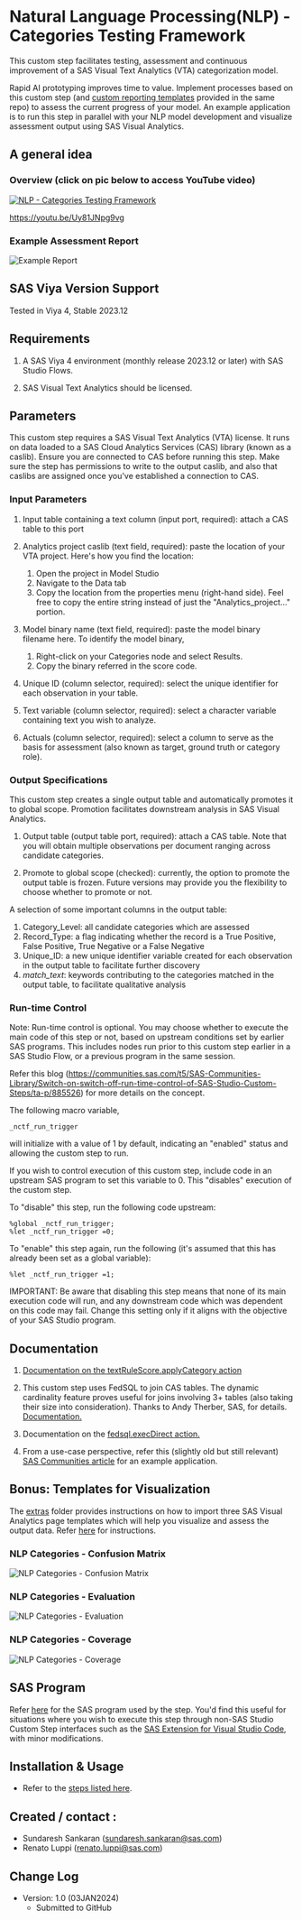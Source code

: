 # Natural Language Processing(NLP) - Categories Testing Framework

This custom step facilitates testing, assessment and continuous improvement of a SAS Visual Text Analytics (VTA) categorization model. 

Rapid AI prototyping improves time to value.  Implement processes based on this custom step (and [custom reporting templates](./extras/Import%20Report%20Templates.md) provided in the same repo) to assess the current progress of your model.  An example application is to run this step in parallel with your NLP model development and visualize assessment output using SAS Visual Analytics.

## A general idea 

### Overview (click on pic below to access YouTube video)

[![NLP - Categories Testing Framework](./img/NLP%20-%20Categories%20Testing%20Framework.png)](https://youtu.be/Uy81JNpg9vg)

https://youtu.be/Uy81JNpg9vg

### Example Assessment Report
![Example Report](./img/Example%20assessment%20Report.png)

## SAS Viya Version Support
Tested in Viya 4, Stable 2023.12

## Requirements

1. A SAS Viya 4 environment (monthly release 2023.12 or later) with SAS Studio Flows.

2. SAS Visual Text Analytics should be licensed.

## Parameters

This custom step requires a SAS Visual Text Analytics (VTA) license. It runs on data loaded to a SAS Cloud Analytics Services (CAS) library (known as a caslib). Ensure you are connected to CAS before running this step. Make sure the step has permissions to write to the output caslib, and also that caslibs are assigned once you've established a connection to CAS.

### Input Parameters

1. Input table containing a text column (input port, required): attach a CAS table to this port

2. Analytics project caslib (text field, required):  paste the location of your VTA project.  Here's how you find the location:
   1.   Open the project in Model Studio 
   2.  Navigate to the Data tab
   3. Copy the location from the properties menu (right-hand side).  Feel free to copy the entire string instead of just the \"Analytics_project...\" portion.

3. Model binary name (text field, required): paste the model binary filename here.  To identify the model binary, 
   1. Right-click on your Categories node and select Results.
   2. Copy the binary referred in the score code.

4. Unique ID (column selector, required): select the unique identifier for each observation in your table.

5. Text variable (column selector, required): select a character variable containing text you wish to analyze.

6. Actuals (column selector, required): select a column to serve as the basis for assessment (also known as  target, ground truth or category role).

### Output Specifications

This custom step creates a single output table and automatically promotes it to global scope. Promotion facilitates downstream analysis in SAS Visual Analytics. 

1.  Output table (output table port, required): attach a CAS table.  Note that you will obtain multiple observations per document ranging across candidate categories. 

2.  Promote to global scope (checked):  currently, the option to promote the output table is frozen.  Future versions may provide you the flexibility to choose whether to promote or not.

A selection of some important columns in the output table:

1. Category_Level: all candidate categories which are assessed
2. Record_Type: a flag indicating whether the record is a True Positive, False Positive, True Negative or a False Negative
3. Unique_ID: a new unique identifier variable  created for each observation in the output table to facilitate further discovery
4.  _match_text_: keywords contributing to the categories matched in the output table, to facilitate qualitative analysis

### Run-time Control

Note: Run-time control is optional.  You may choose whether to execute the main code of this step or not, based on upstream conditions set by earlier SAS programs.  This includes nodes run prior to this custom step earlier in a SAS Studio Flow, or a previous program in the same session.

Refer this blog (https://communities.sas.com/t5/SAS-Communities-Library/Switch-on-switch-off-run-time-control-of-SAS-Studio-Custom-Steps/ta-p/885526) for more details on the concept.

The following macro variable,

```sas
_nctf_run_trigger
```

will initialize with a value of 1 by default, indicating an \"enabled\" status and allowing the custom step to run.

If you wish to control execution of this custom step, include code in an upstream SAS program to set this variable to 0.  This \"disables\" execution of the custom step.

To \"disable\" this step, run the following code upstream:

```sas
%global _nctf_run_trigger;
%let _nctf_run_trigger =0;
```

To \"enable\" this step again, run the following (it's assumed that this has already been set as a global variable):

```sas
%let _nctf_run_trigger =1;
```

IMPORTANT: Be aware that disabling this step means that none of its main execution code will run, and any  downstream code which was dependent on this code may fail.  Change this setting only if it aligns with the objective of your SAS Studio program.

## Documentation
1.  [Documentation on the textRuleScore.applyCategory action](https://go.documentation.sas.com/doc/en/pgmsascdc/default/casvtapg/cas-textrulescore-applycategory.htm)

2. This custom step uses FedSQL to join CAS tables.  The dynamic cardinality feature proves useful for joins involving 3+ tables (also taking their size into consideration).  Thanks to Andy Therber, SAS, for details.  [Documentation.](https://go.documentation.sas.com/doc/en/pgmsascdc/default/casfedsql/p0lrihvbn5xnfdn1a86poyhemp9f.htm)

3. Documentation on the [fedsql.execDirect action.](https://go.documentation.sas.com/doc/en/pgmsascdc/default/caspg/cas-fedsql-execdirect.htm)

4. From a use-case perspective, refer this (slightly old but still relevant) [SAS Communities article](https://communities.sas.com/t5/SAS-Communities-Library/Priming-the-pump-for-better-risk-assessment/ta-p/565370) for an example application. 

## Bonus: Templates for Visualization

The [extras](./extras/) folder provides instructions on how to import three SAS Visual Analytics page templates which will help you visualize and assess the output data.  Refer [here](/extras/Import%20Report%20Templates.md) for instructions.

### NLP Categories - Confusion Matrix

![NLP Categories - Confusion Matrix](./img/NLP%20Categories%20-%20Confusion%20Matrix.png)

### NLP Categories - Evaluation

![NLP Categories - Evaluation](./img/NLP%20Categories%20-%20Evaluation.png)

### NLP Categories - Coverage

![NLP Categories - Coverage](./img/NLP%20Categories%20-%20Coverage.png)

## SAS Program

Refer [here](./extras/NLP%20-%20Categories%20Testing%20Framework.sas) for the SAS program used by the step.  You'd find this useful for situations where you wish to execute this step through non-SAS Studio Custom Step interfaces such as the [SAS Extension for Visual Studio Code](https://github.com/sassoftware/vscode-sas-extension), with minor modifications. 


## Installation & Usage
- Refer to the [steps listed here](https://github.com/sassoftware/sas-studio-custom-steps#getting-started---making-a-custom-step-from-this-repository-available-in-sas-studio).

## Created / contact : 

- Sundaresh Sankaran (sundaresh.sankaran@sas.com)
- Renato Luppi (renato.luppi@sas.com)

## Change Log

* Version: 1.0  (03JAN2024)
  * Submitted to GitHub